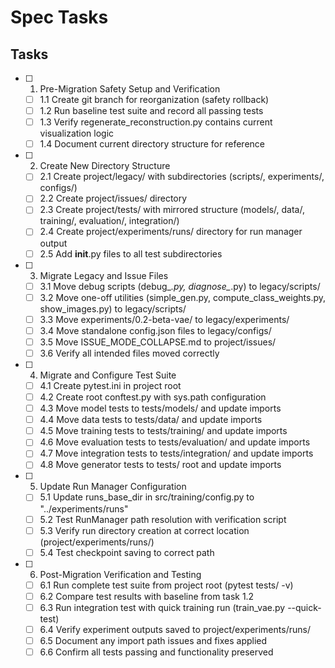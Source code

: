 # Spec Tasks

## Tasks

- [ ] 1. Pre-Migration Safety Setup and Verification
  - [ ] 1.1 Create git branch for reorganization (safety rollback)
  - [ ] 1.2 Run baseline test suite and record all passing tests
  - [ ] 1.3 Verify regenerate_reconstruction.py contains current visualization logic
  - [ ] 1.4 Document current directory structure for reference

- [ ] 2. Create New Directory Structure
  - [ ] 2.1 Create project/legacy/ with subdirectories (scripts/, experiments/, configs/)
  - [ ] 2.2 Create project/issues/ directory
  - [ ] 2.3 Create project/tests/ with mirrored structure (models/, data/, training/, evaluation/, integration/)
  - [ ] 2.4 Create project/experiments/runs/ directory for run manager output
  - [ ] 2.5 Add __init__.py files to all test subdirectories

- [ ] 3. Migrate Legacy and Issue Files
  - [ ] 3.1 Move debug scripts (debug_*.py, diagnose_*.py) to legacy/scripts/
  - [ ] 3.2 Move one-off utilities (simple_gen.py, compute_class_weights.py, show_images.py) to legacy/scripts/
  - [ ] 3.3 Move experiments/0.2-beta-vae/ to legacy/experiments/
  - [ ] 3.4 Move standalone config.json files to legacy/configs/
  - [ ] 3.5 Move ISSUE_MODE_COLLAPSE.md to project/issues/
  - [ ] 3.6 Verify all intended files moved correctly

- [ ] 4. Migrate and Configure Test Suite
  - [ ] 4.1 Create pytest.ini in project root
  - [ ] 4.2 Create root conftest.py with sys.path configuration
  - [ ] 4.3 Move model tests to tests/models/ and update imports
  - [ ] 4.4 Move data tests to tests/data/ and update imports
  - [ ] 4.5 Move training tests to tests/training/ and update imports
  - [ ] 4.6 Move evaluation tests to tests/evaluation/ and update imports
  - [ ] 4.7 Move integration tests to tests/integration/ and update imports
  - [ ] 4.8 Move generator tests to tests/ root and update imports

- [ ] 5. Update Run Manager Configuration
  - [ ] 5.1 Update runs_base_dir in src/training/config.py to "../experiments/runs"
  - [ ] 5.2 Test RunManager path resolution with verification script
  - [ ] 5.3 Verify run directory creation at correct location (project/experiments/runs/)
  - [ ] 5.4 Test checkpoint saving to correct path

- [ ] 6. Post-Migration Verification and Testing
  - [ ] 6.1 Run complete test suite from project root (pytest tests/ -v)
  - [ ] 6.2 Compare test results with baseline from task 1.2
  - [ ] 6.3 Run integration test with quick training run (train_vae.py --quick-test)
  - [ ] 6.4 Verify experiment outputs saved to project/experiments/runs/
  - [ ] 6.5 Document any import path issues and fixes applied
  - [ ] 6.6 Confirm all tests passing and functionality preserved
